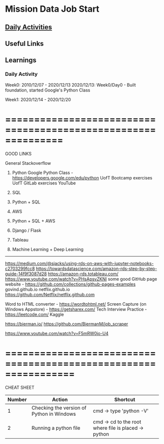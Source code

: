 # Mission Data Job Start

## [Daily Activities](#DailyActivity) 

## Useful Links

## Learnings



### Daily Activity
Week0: 2010/12/07 - 2020/12/13
2020/12/13: Week0/Day0 - Built foundation, started Google's Python Class 

Week1: 2020/12/14 - 2020/12/20































==============================================================
=============================================================
GOOD LINKS

General
Stackoverflow

1. Python
Google Python Class - https://developers.google.com/edu/python
UofT Bootcamp exercises
UofT GitLab exercises
YouTube

2. SQL

3. Python + SQL

4. AWS

5. Python + SQL + AWS

6. Django / Flask

7. Tableau 

8. Machine Learning + Deep Learning

-------

https://medium.com/@sjacks/using-rds-on-aws-with-jupyter-notebooks-c2703299fcc8
https://towardsdatascience.com/amazon-rds-step-by-step-guide-14f9f3087d28
https://amazon-rds.totableau.com/
https://www.youtube.com/watch?v=PHsApsvZKNI
some good GitHub page website - https://github.com/collections/github-pages-examples
govind.github.io
netflix.github.io
https://github.com/Netflix/netflix.github.com

Word to HTML converter - https://wordtohtml.net/
Screen Capture (on Windows Appstore) - https://getsharex.com/
Tech Interview Practice - https://leetcode.com/
Kaggle


https://bierman.io/
https://github.com/BiermanM/job_scraper


https://www.youtube.com/watch?v=F5mRW0jo-U4

================================================================
===============================================================
CHEAT SHEET

Number | Action | Shortcut
|---|---|---|
1 | Checking the version of Python in Windows | cmd -> type 'python -V'
2 | Running a python file | cmd -> cd to the root where file is placed -> python <filename>